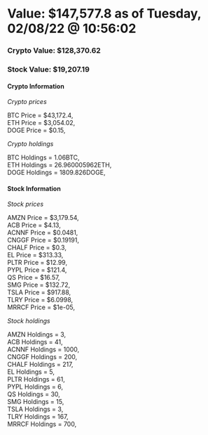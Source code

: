 # Value: $147,577.8 as of Tuesday, 02/08/22 @ 10:56:02 

### Crypto Value: $128,370.62

### Stock Value: $19,207.19

#### Crypto Information 
*Crypto prices* 

BTC Price = $43,172.4,  
ETH Price = $3,054.02,  
DOGE Price = $0.15,  


*Crypto holdings* 

BTC Holdings = 1.06BTC,  
ETH Holdings = 26.960005962ETH,  
DOGE Holdings = 1809.826DOGE,  


#### Stock Information 

*Stock prices* 

AMZN Price = $3,179.54,  
ACB Price = $4.13,  
ACNNF Price = $0.0481,  
CNGGF Price = $0.19191,  
CHALF Price = $0.3,  
EL Price = $313.33,  
PLTR Price = $12.99,  
PYPL Price = $121.4,  
QS Price = $16.57,  
SMG Price = $132.72,  
TSLA Price = $917.88,  
TLRY Price = $6.0998,  
MRRCF Price = $1e-05,  


*Stock holdings* 

AMZN Holdings = 3,  
ACB Holdings = 41,  
ACNNF Holdings = 1000,  
CNGGF Holdings = 200,  
CHALF Holdings = 217,  
EL Holdings = 5,  
PLTR Holdings = 61,  
PYPL Holdings = 6,  
QS Holdings = 30,  
SMG Holdings = 15,  
TSLA Holdings = 3,  
TLRY Holdings = 167,  
MRRCF Holdings = 700,  


